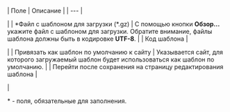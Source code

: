 | Поле | Описание |
| --- |

|
| \*Файл с шаблоном для загрузки (\*.gz) | С помощью кнопки **Обзор...** укажите файл с шаблоном для загрузки.   Обратите внимание, файлы шаблона должны быть в кодировке **UTF-8**. |
| Код шаблона |

|
| Привязать как шаблон по умолчанию к сайту | Указывается сайт, для которого загружаемый шаблон будет использоваться как шаблон по умолчанию. |
| Перейти после сохранения на страницу редактирования шаблона |

|

\* - поля, обязательные для заполнения.

<!--
<h4>Кнопки управления

| Кнопка | Описание |
| --- |